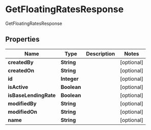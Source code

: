 

# GetFloatingRatesResponse

GetFloatingRatesResponse

## Properties

| Name | Type | Description | Notes |
|------------ | ------------- | ------------- | -------------|
|**createdBy** | **String** |  |  [optional] |
|**createdOn** | **String** |  |  [optional] |
|**id** | **Integer** |  |  [optional] |
|**isActive** | **Boolean** |  |  [optional] |
|**isBaseLendingRate** | **Boolean** |  |  [optional] |
|**modifiedBy** | **String** |  |  [optional] |
|**modifiedOn** | **String** |  |  [optional] |
|**name** | **String** |  |  [optional] |



